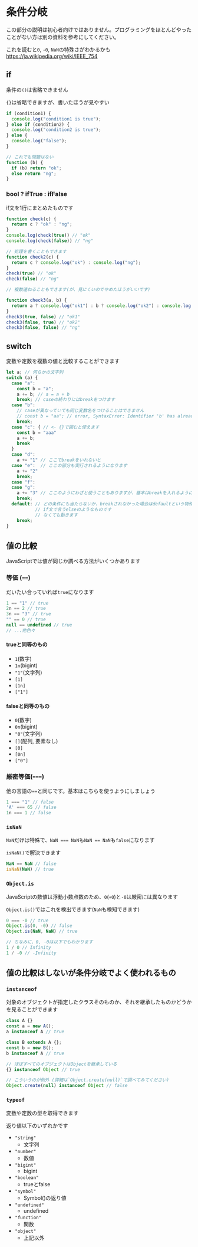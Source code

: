 # 条件分岐

この部分の説明は初心者向けではありません。プログラミングをほとんどやったことがない方は別の資料を参考にしてください。

これを読むと`0`, `-0`, `NaN`の特殊さがわかるかも
<https://ja.wikipedia.org/wiki/IEEE_754>

## if

条件の`()`は省略できません

`{}`は省略できますが、書いたほうが見やすい

```javascript
if (condition1) {
  console.log("condition1 is true");
} else if (condition2) {
  console.log("condition2 is true");
} else {
  console.log("false");
}

// これでも問題はない
function (b) {
  if (b) return "ok";
  else return "ng";
}
```

### bool ? ifTrue : ifFalse

if文を1行にまとめたものです

```javascript
function check(c) {
  return c ? "ok" : "ng";
}
console.log(check(true)) // "ok"
console.log(check(false)) // "ng"

// 処理を書くこともできます
function check2(c) {
  return c ? console.log("ok") : console.log("ng");
}
check(true) // "ok"
check(false) // "ng"

// 複数連ねることもできます(が、見にくいのでやめたほうがいいです)

function check3(a, b) {
  return a ? console.log("ok1") : b ? console.log("ok2") : console.log("ng")
}
check3(true, false) // "ok1"
check3(false, true) // "ok2"
check3(false, false) // "ng"
```

## switch

変数や定数を複数の値と比較することができます

```javascript
let a; // 何らかの文字列
switch (a) {
  case "a":
    const b = "a";
    a += b; // a = a + b
    break; // caseの終わりにはbreakをつけます
  case "b":
    // caseが異なっていても同じ変数名をつけることはできません
    // const b = "aa"; // error, SyntaxError: Identifier 'b' has already been declared
    break;
  case "c": { // <- {}で囲むと使えます
    const b = "aaa"
    a += b;
    break
  }
  case "d":
    a += "1" // ここでbreakをいれないと
  case "e":  // ここの部分も実行されるようになります
    a += "2"
    break;
  case "f":
  case "g":
    a += "3" // ここのようにわざと使うこともありますが、基本はbreakを入れるようにしましょう
    break;
  default: // どの条件にも当たらないか、breakされなかった場合はdefaultという特殊な条件に引っかかります
           // if文で言うelseのようなものです
           // なくても動きます
    break;
}
```

## 値の比較

JavaScriptでは値が同じか調べる方法がいくつかあります

### 等価 (`==`)

だいたい合っていれば`true`になります

```javascript
1 == "1" // true
2n == 2 // true
3n == "3" // true
"" == 0 // true
null == undefined // true
// ...他色々
```

#### trueと同等のもの

- `1`(数字)
- `1n`(bigint)
- `"1"`(文字列)
- `[1]`
- `[1n]`
- `["1"]`

#### falseと同等のもの

- `0`(数字)
- `0n`(bigint)
- `"0"`(文字列)
- `[]`(配列, 要素なし)
- `[0]`
- `[0n]`
- `["0"]`

### 厳密等価(`===`)

他の言語の`==`と同じです。基本はこちらを使うようにしましょう

```javascript
1 === "1" // false
'A' === 65 // false
1n === 1 // false
```

### `isNaN`

`NaN`だけは特殊で、`NaN === NaN`も`NaN == NaN`も`false`になります

`isNaN()`で解決できます

```javascript
NaN == NaN // false
isNaN(NaN) // true
```

### `Object.is`

JavaScriptの数値は浮動小数点数のため、`0`(`+0`)と`-0`は厳密には異なります

`Object.is()`ではこれを検出できます(`NaN`も検知できます)

```javascript
0 === -0 // true
Object.is(0, -0) // false
Object.is(NaN, NaN) // true

// ちなみに、0, -0は以下でもわかります
1 / 0 // Infinity
1 / -0 // -Infinity
```

## 値の比較はしないが条件分岐でよく使われるもの

### `instanceof`

対象のオブジェクトが指定したクラスそのものか、それを継承したものかどうかを見ることができます

```javascript
class A {}
const a = new A();
a instanceof A // true

class B extends A {};
const b = new B();
b instanceof A // true

// ほぼすべてのオブジェクトはObjectを継承している
{} instanceof Object // true

// こういうのが例外 (詳細は`Object.create(null)`で調べてみてください)
Object.create(null) instanceof Object // false
```

### `typeof`

変数や定数の型を取得できます

返り値以下のいずれかです

- `"string"`
  - 文字列
- `"number"`
  - 数値
- `"bigint"`
  - bigint
- `"boolean"`
  - trueとfalse
- `"symbol"`
  - Symbol()の返り値
- `"undefined"`
  - undefined
- `"function"`
  - 関数
- `"object"`
  - 上記以外
